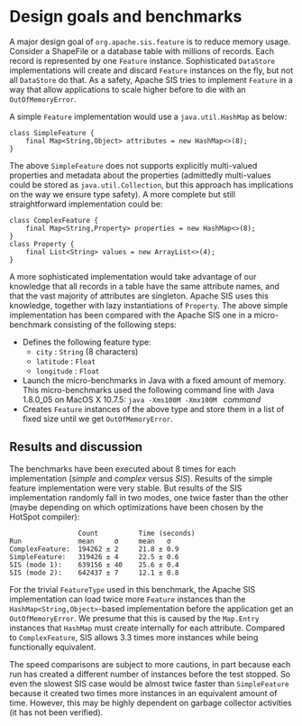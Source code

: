 # Design goals and benchmarks

A major design goal of `org.apache.sis.feature` is to reduce memory usage.
Consider a ShapeFile or a database table with millions of records.
Each record is represented by one `Feature` instance.
Sophisticated `DataStore` implementations will create and discard `Feature`
instances on the fly, but not all `DataStore` do that.
As a safety, Apache SIS tries to implement `Feature` in a way that allow applications
to scale higher before to die with an `OutOfMemoryError`.

A simple `Feature` implementation would use a `java.util.HashMap` as below:

```
class SimpleFeature {
    final Map<String,Object> attributes = new HashMap<>(8);
}
```

The above `SimpleFeature` does not supports explicitly multi-valued properties and metadata
about the properties (admittedly multi-values could be stored as `java.util.Collection`,
but this approach has implications on the way we ensure type safety).
A more complete but still straightforward implementation could be:

```
class ComplexFeature {
    final Map<String,Property> properties = new HashMap<>(8);
}
class Property {
    final List<String> values = new ArrayList<>(4);
}
```

A more sophisticated implementation would take advantage of our knowledge that all records in
a table have the same attribute names, and that the vast majority of attributes are singleton.
Apache SIS uses this knowledge, together with lazy instantiations of `Property`.
The above simple implementation has been compared with the Apache SIS one in a micro-benchmark
consisting of the following steps:

* Defines the following feature type:
  * `city`      : `String` (8 characters)
  * `latitude`  : `Float`
  * `longitude` : `Float`
* Launch the micro-benchmarks in Java with a fixed amount of memory.
  This micro-benchmarks used the following command line with Java 1.8.0_05 on MacOS X 10.7.5:
  `java -Xms100M -Xmx100M ` _command_
* Creates `Feature` instances of the above type and store them in a list of fixed size
  until we get `OutOfMemoryError`.


## Results and discussion
The benchmarks have been executed about 8 times for each implementation (_simple_ and _complex_ versus _SIS_).
Results of the simple feature implementation were very stable.
But results of the SIS implementation randomly fall in two modes, one twice faster than the other
(maybe depending on which optimizations have been chosen by the HotSpot compiler):

```
                 Count          Time (seconds)
Run              mean     σ     mean   σ
ComplexFeature:  194262 ± 2     21.8 ± 0.9
SimpleFeature:   319426 ± 4     22.5 ± 0.6
SIS (mode 1):    639156 ± 40    25.6 ± 0.4
SIS (mode 2):    642437 ± 7     12.1 ± 0.8
```

For the trivial `FeatureType` used in this benchmark, the Apache SIS implementation
can load twice more `Feature` instances than the `HashMap<String,Object>`-based
implementation before the application get an `OutOfMemoryError`.
We presume that this is caused by the `Map.Entry` instances
that `HashMap` must create internally for each attribute.
Compared to `ComplexFeature`, SIS allows 3.3 times more instances
while being functionally equivalent.

The speed comparisons are subject to more cautions,
in part because each run has created a different number of instances before the test stopped.
So even the slowest SIS case would be almost twice faster than `SimpleFeature`
because it created two times more instances in an equivalent amount of time.
However, this may be highly dependent on garbage collector activities (it has not been verified).
